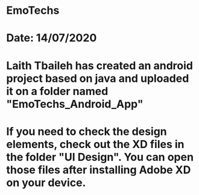# EmoTechs
# Date: 14/07/2020 
# Laith Tbaileh has created an android project based on java and uploaded it on a folder named "EmoTechs_Android_App"
# If you need to check the design elements, check out the XD files in the folder "UI Design". You can open those files after installing Adobe XD on your device. 

